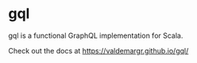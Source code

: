 # gql

gql is a functional GraphQL implementation for Scala.

Check out the docs at https://valdemargr.github.io/gql/


